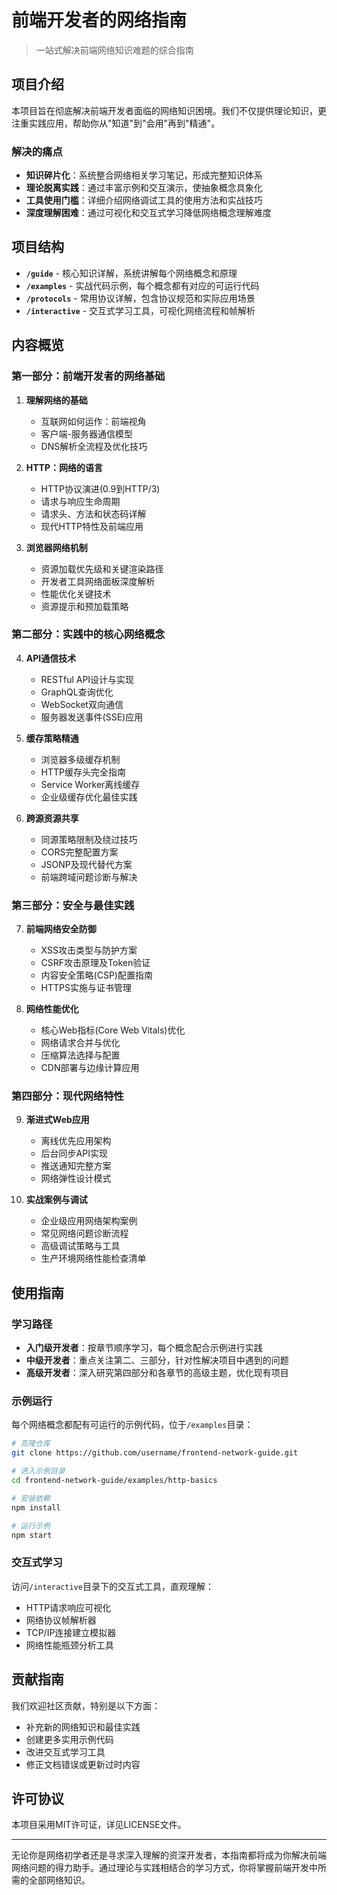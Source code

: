 
# 前端开发者的网络指南

> 一站式解决前端网络知识难题的综合指南

## 项目介绍

本项目旨在彻底解决前端开发者面临的网络知识困境。我们不仅提供理论知识，更注重实践应用，帮助你从"知道"到"会用"再到"精通"。

### 解决的痛点

- **知识碎片化**：系统整合网络相关学习笔记，形成完整知识体系
- **理论脱离实践**：通过丰富示例和交互演示，使抽象概念具象化
- **工具使用门槛**：详细介绍网络调试工具的使用方法和实战技巧
- **深度理解困难**：通过可视化和交互式学习降低网络概念理解难度

## 项目结构

- **`/guide`** - 核心知识详解，系统讲解每个网络概念和原理
- **`/examples`** - 实战代码示例，每个概念都有对应的可运行代码
- **`/protocols`** - 常用协议详解，包含协议规范和实际应用场景
- **`/interactive`** - 交互式学习工具，可视化网络流程和帧解析

## 内容概览

### 第一部分：前端开发者的网络基础

1. **理解网络的基础**
   - 互联网如何运作：前端视角
   - 客户端-服务器通信模型
   - DNS解析全流程及优化技巧

2. **HTTP：网络的语言**
   - HTTP协议演进(0.9到HTTP/3)
   - 请求与响应生命周期
   - 请求头、方法和状态码详解
   - 现代HTTP特性及前端应用

3. **浏览器网络机制**
   - 资源加载优先级和关键渲染路径
   - 开发者工具网络面板深度解析
   - 性能优化关键技术
   - 资源提示和预加载策略

### 第二部分：实践中的核心网络概念

4. **API通信技术**
   - RESTful API设计与实现
   - GraphQL查询优化
   - WebSocket双向通信
   - 服务器发送事件(SSE)应用

5. **缓存策略精通**
   - 浏览器多级缓存机制
   - HTTP缓存头完全指南
   - Service Worker离线缓存
   - 企业级缓存优化最佳实践

6. **跨源资源共享**
   - 同源策略限制及绕过技巧
   - CORS完整配置方案
   - JSONP及现代替代方案
   - 前端跨域问题诊断与解决

### 第三部分：安全与最佳实践

7. **前端网络安全防御**
   - XSS攻击类型与防护方案
   - CSRF攻击原理及Token验证
   - 内容安全策略(CSP)配置指南
   - HTTPS实施与证书管理

8. **网络性能优化**
   - 核心Web指标(Core Web Vitals)优化
   - 网络请求合并与优化
   - 压缩算法选择与配置
   - CDN部署与边缘计算应用

### 第四部分：现代网络特性

9. **渐进式Web应用**
   - 离线优先应用架构
   - 后台同步API实现
   - 推送通知完整方案
   - 网络弹性设计模式

10. **实战案例与调试**
    - 企业级应用网络架构案例
    - 常见网络问题诊断流程
    - 高级调试策略与工具
    - 生产环境网络性能检查清单

## 使用指南

### 学习路径

- **入门级开发者**：按章节顺序学习，每个概念配合示例进行实践
- **中级开发者**：重点关注第二、三部分，针对性解决项目中遇到的问题
- **高级开发者**：深入研究第四部分和各章节的高级主题，优化现有项目

### 示例运行

每个网络概念都配有可运行的示例代码，位于`/examples`目录：

```bash
# 克隆仓库
git clone https://github.com/username/frontend-network-guide.git

# 进入示例目录
cd frontend-network-guide/examples/http-basics

# 安装依赖
npm install

# 运行示例
npm start
```

### 交互式学习

访问`/interactive`目录下的交互式工具，直观理解：

- HTTP请求响应可视化
- 网络协议帧解析器
- TCP/IP连接建立模拟器
- 网络性能瓶颈分析工具

## 贡献指南

我们欢迎社区贡献，特别是以下方面：

- 补充新的网络知识和最佳实践
- 创建更多实用示例代码
- 改进交互式学习工具
- 修正文档错误或更新过时内容

## 许可协议

本项目采用MIT许可证，详见LICENSE文件。

---

无论你是网络初学者还是寻求深入理解的资深开发者，本指南都将成为你解决前端网络问题的得力助手。通过理论与实践相结合的学习方式，你将掌握前端开发中所需的全部网络知识。
